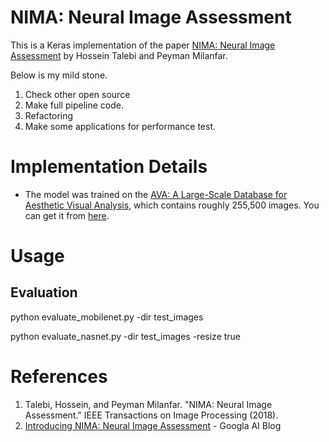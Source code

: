 # NIMA: Neural Image Assessment

This is a Keras implementation of the paper [NIMA: Neural Image Assessment](https://arxiv.org/pdf/1709.05424.pdf) by Hossein Talebi and Peyman Milanfar.

Below is my mild stone.
1. Check other open source
2. Make full pipeline code.
3. Refactoring
4. Make some applications for performance test.

# Implementation Details
+ The model was trained on the [AVA: A Large-Scale Database for Aesthetic Visual Analysis](http://refbase.cvc.uab.es/files/MMP2012a.pdf), which contains roughly 255,500 images. You can get it from [here](https://github.com/mtobeiyf/ava_downloader).

# Usage
## Evaluation

python evaluate_mobilenet.py -dir test_images

python evaluate_nasnet.py -dir test_images -resize true


# References
1. Talebi, Hossein, and Peyman Milanfar. "NIMA: Neural Image Assessment." IEEE Transactions on Image Processing (2018).
2. [Introducing NIMA: Neural Image Assessment](https://ai.googleblog.com/2017/12/introducing-nima-neural-image-assessment.html) - Googla AI Blog

